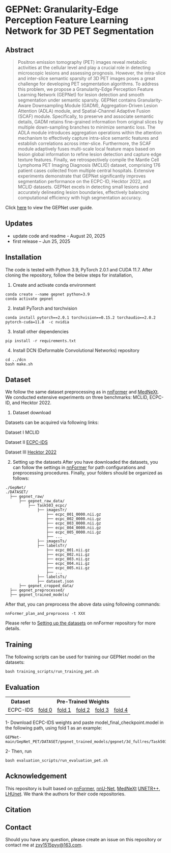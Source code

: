 # GEPNet: Granularity-Edge Perception Feature Learning Network for 3D PET Segmentation
## Abstract
> Positron emission tomography (PET) images reveal metabolic activities at the cellular level and play a crucial role in detecting microscopic lesions and assessing prognosis. However, the intra-slice and inter-slice semantic sparsity of 3D PET images poses a great challenge for developing PET segmentation algorithms. To address this problem, we propose a Granularity-Edge Perception Feature Learning Network (GEPNet) for lesion detection and smooth segmentation under semantic sparsity. GEPNet contains Granularity-Aware Downsampling Module (GADM), Aggregation-Driven Lesion Attention (ADLA) module, and Spatial-Channel Adaptive Fusion (SCAF) module. Specifically, to preserve and associate semantic details, GADM retains fine-grained information from original slices by multiple down-sampling branches to minimize semantic loss. The ADLA module introduces aggregation operations within the attention mechanism to effectively capture intra-slice semantic features and establish correlations across inter-slice. Furthermore, the SCAF module adaptively fuses multi-scale local feature maps based on lesion global information to refine lesion detection and capture edge texture features. Finally,  we retrospectively compile the Mantle Cell Lymphoma PET Imaging Diagnosis (MCLID) dataset, comprising 176 patient cases collected from multiple central hospitals. Extensive experiments demonstrate that GEPNet significantly improves segmentation performance on the ECPC-ID, Hecktor 2022, and MCLID datasets. GEPNet excels in detecting small lesions and accurately delineating lesion boundaries, effectively balancing computational efficiency with high segmentation accuracy.

Click [here](GEPNet_User_Guide.ipynb) to view the GEPNet user guide.

## Updates
- update code and readme - August 20, 2025
- first release – Jun 25, 2025

## Installation
The code is tested with Python 3.9, PyTorch 2.0.1 and CUDA 11.7. After cloning the repository, follow the below steps for installation,
  1. Create and activate conda environment
  ```
  conda create --name gepnet python=3.9
  conda activate gepnet
  ```
  2. Install PyTorch and torchvision
  ```
  conda install pytorch==2.0.1 torchvision==0.15.2 torchaudio==2.0.2 pytorch-cuda=11.8  -c nvidia
  ```
  3. Install other dependencies
  ```
  pip install -r requirements.txt
  ```
  4. Install DCN (Deformable Convolutional Networks) repository
  ```
  cd ../dcn
  bash make.sh
  ```

## Dataset
We follow the same dataset preprocessing as in [nnFormer](https://github.com/282857341/nnFormer) and [MedNeXt](https://github.com/MIC-DKFZ/MedNeXt). We conducted extensive experiments on three benchmarks: MCLID, ECPC-ID, and Hecktor 2022.

1. Dataset download
   
  
  Datasets can be acquired via following links:

  Dataset I MCLID
  
  Dataset II [ECPC-IDS](https://figshare.com/articles/dataset/ECPC-IDS/23808258) 
  
  Dataset III [Hecktor 2022](https://hecktor.grand-challenge.org/) 

2. Setting up the datasets
  After you have downloaded the datasets, you can follow the settings in [nnFormer](https://github.com/282857341/nnFormer) for path configurations and preprocessing procedures. Finally, your folders should be organized as follows:
  ```
  ./GepNet/
  ./DATASET/
    ├── gepnet_raw/
        ├── gepnet_raw_data/
            ├── Task503_ecpc/
                ├── imagesTr/
                    ├── ecpc_001_0000.nii.gz
                    ├── ecpc_002_0000.nii.gz
                    ├── ecpc_003_0000.nii.gz
                    ├── ecpc_004_0000.nii.gz
                    ├── ecpc_005_0000.nii.gz
                    ├── ...
                ├── imagesTs/
                ├── labelsTr/
                    ├── ecpc_001.nii.gz
                    ├── ecpc_002.nii.gz
                    ├── ecpc_003.nii.gz
                    ├── ecpc_004.nii.gz
                    ├── ecpc_005.nii.gz
                    ├── ...
                ├── labelsTs/
                ├── dataset.json
        ├── gepnet_cropped_data/
    ├── gepnet_preprocessed/
    ├── gepnet_trained_models/
  ```
  After that, you can preprocess the above data using following commands:
  ```
  nnFormer_plan_and_preprocess -t XXX
  ```

  Please refer to [Setting up the datasets](https://github.com/282857341/nnFormer) on nnFormer repository for more details. 

## Training
The following scripts can be used for training our GEPNet model on the datasets:
```
bash training_scripts/run_training_pet.sh
```

## Evaluation
<table>
  <tr>
    <th>Dataset</th>
    <th colspan="5" style="text-align: center">Pre-Trained Weights</th>
  </tr>
  <tr>
    <td>ECPC-IDS</td>
    <td><a href="https://github.com/zhengqian1515/weight_repo/raw/main/fold_0/model_final_checkpoint.model?download=">fold 0</a></td>
    <td><a href="https://github.com/zhengqian1515/weight_repo/raw/main/fold_1/model_final_checkpoint.model?download=">fold 1</a></td>
    <td><a href="https://github.com/zhengqian1515/weight_repo/raw/main/fold_2/model_final_checkpoint.model?download=">fold 2</a></td>
    <td><a href="https://github.com/zhengqian1515/weight_repo/raw/main/fold_3/model_final_checkpoint.model?download=">fold 3</a></td>
    <td><a href=https://github.com/zhengqian1515/weight_repo/raw/main/fold_4/model_final_checkpoint.model?download=#">fold 4</a></td>
  </tr>
</table>

1- Download ECPC-IDS weights and paste model_final_checkpoint.model in the following path, using fold 1 as an example:

```
GEPNet-main/GepNet_PET/DATASET/gepnet_trained_models/gepnet/3d_fullres/Task503_ecpc/gepnet_trainer_PET__nnFormerPlansv2.1_trgSp_1x1x1/fold_1
```

2- Then, run
```
bash evaluation_scripts/run_evaluation_pet.sh
```


## Acknowledgement
This repository is built based on [nnFormer](https://github.com/282857341/nnFormer), [nnU-Net](https://github.com/MIC-DKFZ/nnUNet), [MedNeXt](https://github.com/MIC-DKFZ/MedNeXt) [UNETR++](https://github.com/Amshaker/unetr_plus_plus), [LHUnet](https://github.com/xmindflow/LHUNet). We thank the authors for their code repositories.

## Citation

## Contact
Should you have any question, please create an issue on this repository or contact me at zxy1515pyy@163.com.


